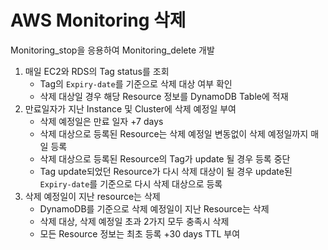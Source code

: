 # AWS Monitoring 삭제

Monitoring_stop을 응용하여 Monitoring_delete 개발

1. 매일 EC2와 RDS의 Tag status를 조회
   - Tag의 `Expiry-date`를 기준으로 삭제 대상 여부 확인
   - 삭제 대상일 경우 해당 Resource 정보를 DynamoDB Table에 적재
2. 만료일자가 지난 Instance 및 Cluster에 삭제 예정일 부여
   - 삭제 예정일은 만료 일자 +7 days
   - 삭제 대상으로 등록된 Resource는 삭제 예정일 변동없이 삭제 예정일까지 매일 등록
   - 삭제 대상으로 등록된 Resource의 Tag가 update 될 경우 등록 중단
   - Tag update되었던 Resource가 다시 삭제 대상이 될 경우 update된 `Expiry-date`를 기준으로 다시 삭제 대상으로 등록
3. 삭제 예정일이 지난 resource는 삭제
   - DynamoDB를 기준으로 삭제 예정일이 지난 Resource는 삭제
   - 삭제 대상, 삭제 예정일 초과 2가지 모두 충족시 삭제
   - 모든 Resource 정보는 최초 등록 +30 days TTL 부여
